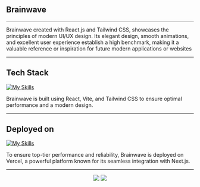 ## Brainwave

---

Brainwave created with React.js and Tailwind CSS, showcases the principles of modern UI/UX design. Its elegant design, smooth animations, and excellent user experience establish a high benchmark, making it a valuable reference or inspiration for future modern applications or websites

---

## Tech Stack

[![My Skills](https://skillicons.dev/icons?i=react,vite,tailwind)](https://skillicons.dev)

Brainwave is built using React, Vite, and Tailwind CSS to ensure optimal performance and a modern design.

---

## Deployed on

[![My Skills](https://skillicons.dev/icons?i=vercel)](https://skillicons.dev)

To ensure top-tier performance and reliability, Brainwave is deployed on Vercel, a powerful platform known for its seamless integration with Next.js.

---

<div align="center">
    <img src="https://forthebadge.com/images/badges/built-with-love.svg" />
    <img src="https://forthebadge.com/images/badges/made-with-javascript.svg"

</div>